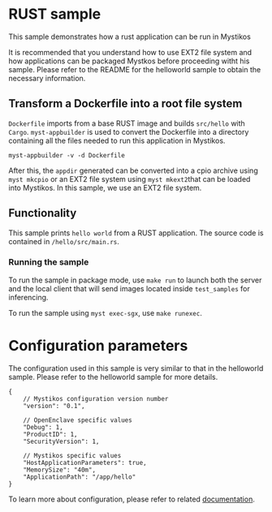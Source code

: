 # RUST sample 

This sample demonstrates how a rust application can be run in Mystikos

It is recommended that you understand how to use EXT2 file system and how applications can be packaged
Mystkos before proceeding witht his sample. Please refer to the README for the helloworld sample
to obtain the necessary information.

## Transform a Dockerfile into a root file system
`Dockerfile` imports from a base RUST image and builds `src/hello` with `Cargo`.
`myst-appbuilder` is used to convert the Dockerfile into a directory containing all the files needed to run this application in Mystikos.
```
myst-appbuilder -v -d Dockerfile
```

After this, the `appdir` generated can be converted into a cpio archive using `myst mkcpio` or an EXT2 file system using `myst mkext2`that can be loaded into Mystikos.
In this sample, we use an EXT2 file system.

## Functionality 

This sample prints `hello world` from a RUST application. The source code is contained in `/hello/src/main.rs`.

### Running the sample

To run the sample in package mode, use `make run` to launch both the server and the local client that will
send images located inside `test_samples` for inferencing.

To run the sample using `myst exec-sgx`, use `make runexec`.

# Configuration parameters
The configuration used in this sample is very similar to that in the helloworld sample. Please refer to the helloworld sample for more details.
```
{
    // Mystikos configuration version number
    "version": "0.1",

    // OpenEnclave specific values
    "Debug": 1,
    "ProductID": 1,
    "SecurityVersion": 1,

    // Mystikos specific values
    "HostApplicationParameters": true,
    "MemorySize": "40m",
    "ApplicationPath": "/app/hello"
}
```
To learn more about configuration, please refer to related [documentation](../../doc/sign-package.md).